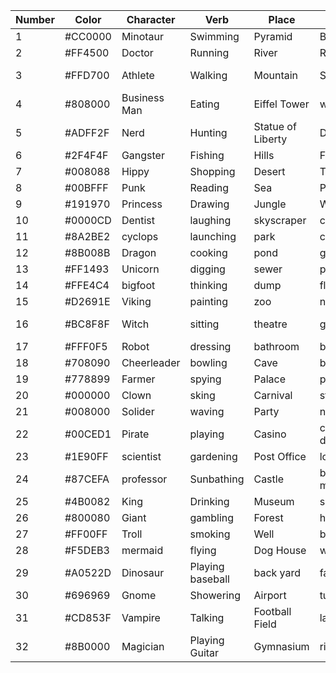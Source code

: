Number | Color | Character | Verb | Place | Thing | Verb | Event
---|---|---|---|---|---|---|---
1 | #CC0000 | Minotaur | Swimming | Pyramid | Bottle | Kicked | Explosion 
2 | #FF4500 | Doctor | Running | River | Rabbit | Spit on | Solar Eclipse 
3 | #FFD700 | Athlete | Walking | Mountain | Skull | Looked at | Meteor Shower | 
4| #808000 | Business Man | Eating | Eiffel Tower | watermellon | Touched | Blizzard 
5 | #ADFF2F | Nerd | Hunting | Statue of Liberty | Doll House | Rubbed | Wind
6 | #2F4F4F | Gangster | Fishing | Hills | Flag | Sat On | Hurricane 
7 | #008088 | Hippy | Shopping | Desert | Toy | Trashed | Landslide
8 | #00BFFF | Punk | Reading | Sea | Pot | Hugged | Heart attack
9 | #191970 | Princess | Drawing | Jungle | Wallet | Kissed | Fire 
10 | #0000CD | Dentist | laughing | skyscraper | camera | lifted | War
11 | #8A2BE2 | cyclops | launching | park | cell phone | rolled | tornado 
12 | #8B008B | Dragon | cooking | pond | glasses | sold | tsunami
13 | #FF1493 | Unicorn | digging | sewer | pen | dropped | heat wave
14 | #FFE4C4 | bigfoot | thinking | dump | flashlight | broke | Plague
15 | #D2691E | Viking | painting | zoo | neckware | poked | holiday 
16 | #BC8F8F | Witch | sitting | theatre | gold nugget | buried | Alien encounter
17 | #FFF0F5 | Robot | dressing | bathroom | brick | wrote on | famine
18 | #708090 | Cheerleader | bowling | Cave | briefcase | pocketed | infestation
19 | #778899 | Farmer | spying | Palace | picture | washed | time warp
20 | #000000 | Clown | sking | Carnival | statue | gifted | Stench
21 | #008000 | Solider | waving | Party | necklace | stolen | Ship Wreck
22 | #00CED1 | Pirate | playing | Casino | chicken dinner | displayed | Oil Spill
23 | #1E90FF | scientist | gardening | Post Office | lost man | Pushed  | stock rally
24 | #87CEFA | professor | Sunbathing | Castle | blindfolded man | pulled | implosion
25 | #4B0082 | King | Drinking | Museum | snake | smelled | disappearance
26 | #800080 | Giant | gambling | Forest | hat | measured | Revolution
27 | #FF00FF | Troll | smoking | Well | book | listened | Ice Age
28 | #F5DEB3 | mermaid | flying | Dog House | wand | directed | mud slide
29 | #A0522D | Dinosaur | Playing baseball | back yard |fairy | studied | flood 
30 | #696969 | Gnome | Showering | Airport | tuba | turned | lighting strike
31 | #CD853F | Vampire | Talking | Football Field | lantern | licked | animal attack
32 | #8B0000 | Magician | Playing Guitar | Gymnasium | ring | punched | drought

